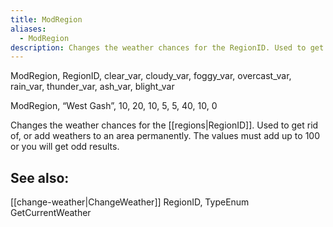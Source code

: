 ```yaml
---
title: ModRegion
aliases:
  - ModRegion
description: Changes the weather chances for the RegionID. Used to get rid of, or add weathers to an area permanently.
---
```

ModRegion, RegionID, clear\_var, cloudy\_var, foggy\_var, overcast\_var, rain\_var, thunder\_var, ash\_var, blight\_var

ModRegion, “West Gash”, 10, 20, 10, 5, 5, 40, 10, 0

Changes the weather chances for the [[regions|RegionID]]. Used to get rid of, or add weathers to an area permanently. The values must add up to 100 or you will get odd results.

## See also:  
[[change-weather|ChangeWeather]] RegionID, TypeEnum  
GetCurrentWeather  
